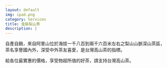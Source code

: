 ```yaml
---
layout: default
img: ipad.png
category: Services
title: 盒裝梨山茶
description: |
---
```

自產自銷，來自阿里山位於海拔一千八百到兩千六百米左右之梨山山脈深山茶區，茶名享譽國內外，深受中外茶友喜愛，是台灣高山茶的指標。

給各位最實惠的價格，享受物超所值的好茶，請支持台灣高山茶。
